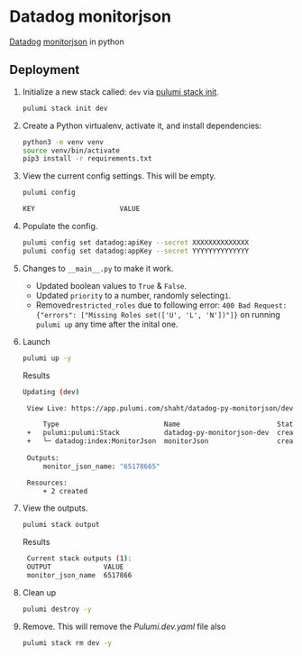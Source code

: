# Datadog monitorjson

[Datadog](https://www.pulumi.com/registry/packages/datadog/api-docs/) [monitorjson](https://www.pulumi.com/registry/packages/datadog/api-docs/monitorjson) in python

## Deployment

1. Initialize a new stack called: `dev` via [pulumi stack init](https://www.pulumi.com/docs/reference/cli/pulumi_stack_init/).

   ```bash
   pulumi stack init dev
   ```

1. Create a Python virtualenv, activate it, and install dependencies:
   ```bash
   python3 -m venv venv
   source venv/bin/activate
   pip3 install -r requirements.txt
   ```

1. View the current config settings. This will be empty.

   ```bash
   pulumi config
   ```

   ```bash
   KEY                     VALUE
   ```

1. Populate the config.

   ```bash
   pulumi config set datadog:apiKey --secret XXXXXXXXXXXXXX 
   pulumi config set datadog:appKey --secret YYYYYYYYYYYYYY
   ```

1. Changes to `__main__.py` to make it work.
    - Updated boolean values to `True` & `False`.
    - Updated `priority` to a number, randomly selecting`1`.
    - Removed`restricted_roles` due to following error:  `400 Bad Request: {"errors": ["Missing Roles set(['U', 'L', 'N'])"]}` on running `pulumi up` any time after the inital one.

1. Launch

   ```bash
   pulumi up -y
   ```

   Results
   ```bash
   Updating (dev)

    View Live: https://app.pulumi.com/shaht/datadog-py-monitorjson/dev/updates/9

        Type                          Name                        Status      
    +   pulumi:pulumi:Stack           datadog-py-monitorjson-dev  created     
    +   └─ datadog:index:MonitorJson  monitorJson                 created     
    
    Outputs:
        monitor_json_name: "65178665"

    Resources:
        + 2 created

   ```

1. View the outputs.
   ```bash
   pulumi stack output
   ```

   Results
   ```bash
    Current stack outputs (1):
    OUTPUT             VALUE
    monitor_json_name  6517866
   ```

1. Clean up
   ```bash
   pulumi destroy -y
   ```

1. Remove.  This will remove the *Pulumi.dev.yaml* file also
   ```bash
   pulumi stack rm dev -y
   ```
